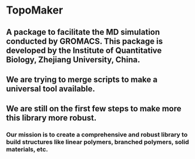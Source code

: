 # TopoMaker
## A package to facilitate the MD simulation conducted by GROMACS. This package is developed by the Institute of Quantitative Biology, Zhejiang University, China.

## We are trying to merge scripts to make a universal tool available.

## We are still on the first few steps to make more this library more robust.

### Our mission is to create a comprehensive and robust library to build structures like linear polymers, branched polymers, solid materials, etc.

